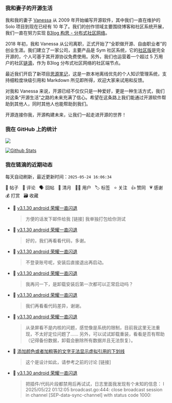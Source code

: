 ### 我和妻子的开源生活

我和我的妻子 [Vanessa](https://github.com/Vanessa219) 从 2009 年开始编写开源软件，其中我们一直在维护的 Solo 项目到现在已经有 10 年了。我们的创作领域主要围绕博客和社区系统开展，我们一直在努力实现 [B3log 构思 - 分布式社区网络](https://ld246.com/article/1546941897596)。

2018 年初，我和 Vanessa 从公司离职，正式开始了“全职做开源、自由职业者”的创业生涯。我们建立了一家公司，主要产品是 Sym 社区系统，它的[社区版](https://github.com/88250/symphony)是完全开源的，个人可基于其开源协议免费使用。另外，我们也运营着一个超过 5 万用户的社区[链滴](https://ld246.com)，作为 B3log 分布式社区网络的社区端节点。

最近我们开启了新项目[思源笔记](https://github.com/siyuan-note/siyuan)，这是一款本地离线优先的个人知识管理系统，支持细粒度块级引用和 Markdown 所见即所得，欢迎大家来试用和反馈。

对我和 Vanessa 来说，开源已经不仅仅只是一种爱好，更是一种生活方式，我们对这条“开源生活”之路的未来充满了信心。希望在这条路上我们能通过开源软件帮助到其他人，同时其他人也能帮助到我们。

开源连接你我，开源构建未来，让我们一起走进开源的世界！

### 我在 GitHub 上的统计

<a title="Hits" target="_blank" href="https://github.com/88250/88250"><img src="https://hits.b3log.org/88250/88250.svg"></a>

[![Github Stats](https://github-readme-stats.vercel.app/api?username=88250&theme=tokyonight&show_icons=true)](https://github.com/88250)

<!--events start -->

### 我在链滴的近期动态

每天自动刷新，最近更新时间：`2025-05-24 16:06:34`

📝 帖子 &nbsp; 💬 评论 &nbsp; 🗣 回帖 &nbsp; 🌙 清月 &nbsp; 👨‍💻 用户 &nbsp; 🏷️ 标签 &nbsp; ⭐️ 关注 &nbsp; 👍 赞同 &nbsp; 💗 感谢 &nbsp; 💰 打赏 &nbsp; 🗃 收藏

* 💬 [v3.1.30 android 荣耀一直闪退](https://ld246.com/article/1747843945508/comment/1747927239340#comments)

  > 方便的话发下邮件给我 [链接] 我单独打包给你测试
* 💬 [v3.1.30 android 荣耀一直闪退](https://ld246.com/article/1747843945508/comment/1747920640124#comments)

  > 好的，我们再看看代码，多谢。
* 💬 [v3.1.30 android 荣耀一直闪退](https://ld246.com/article/1747843945508/comment/1747920486547#comments)

  > 不登录账号呢，安装后直接退出再启动。
* 💬 [v3.1.30 android 荣耀一直闪退](https://ld246.com/article/1747843945508/comment/1747920250840#comments)

  > 我再问一下，是卸载安装后第一次都可以正常启动吗？
* 💬 [v3.1.30 android 荣耀一直闪退](https://ld246.com/article/1747843945508/comment/1747920071148#comments)

  > 我们再看看代码差异，谢谢。
* 💬 [v3.1.30 android 荣耀一直闪退](https://ld246.com/article/1747843945508/comment/1747915141055#comments)

  > 从录屏看不是内核的问题，感觉像是系统的限制，目前我这里无法重现，不太好定位问题了…… 另外，可以试试卸载重装，看看是否有帮助（记得备份数据，卸载会删除所有数据并且无法恢复）。
* 💬 [添加颜色或者加粗等的文字无法显示虚拟引用的下划线](https://ld246.com/article/1747906541522/comment/1747907130846#comments)

  > 这个是设计如此，请参考之前的讨论 [链接]
* 💬 [v3.1.30 android 荣耀一直闪退](https://ld246.com/article/1747843945508/comment/1747906712943#comments)

  > 把插件/代码片段都禁用后再试试，日志里面我发现有个未知的信息： I 2025/05/22 01:12:05 broadcast.go:444: close broadcast session in channel [SEP-data-sync-channel] with status code 1000:


<!--events end -->
